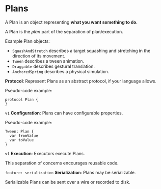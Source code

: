 # Plans

A Plan is an object representing **what you want something to do**.

A Plan is the *plan* part of the separation of plan/execution.

Example Plan objects:

- `SquashAndStretch` describes a target squashing and stretching in the direction of its movement.
- `Tween` describes a tween animation.
- `Draggable` describes gestural translation.
- `AnchoredSpring` describes a physical simulation.

**Protocol**: Represent Plans as an abstract protocol, if your language allows.

Pseudo-code example:

    protocol Plan {
    }

`v1` **Configuration**: Plans can have configurable properties.

Pseudo-code example:

    Tween: Plan {
      var fromValue
      var toValue
    }

`v1` **Execution**: Executors execute Plans.

This separation of concerns encourages reusable code.

`feature: serialization` **Serialization**: Plans may be serializable.

Serializable Plans can be sent over a wire or recorded to disk.
